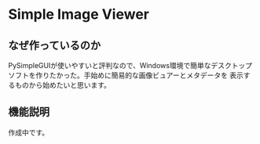 # Simple Image Viewer

## なぜ作っているのか
PySimpleGUIが使いやすいと評判なので、Windows環境で簡単なデスクトップ
ソフトを作りたかった。手始めに簡易的な画像ビュアーとメタデータを
表示するものから始めたいと思います。

## 機能説明
作成中です。
